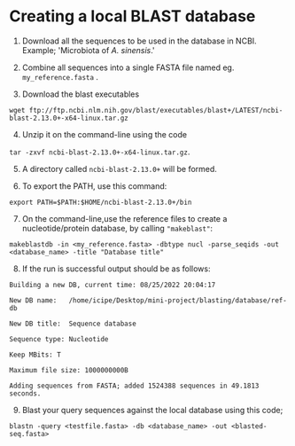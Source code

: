 # **Creating a local BLAST database**

1. Download all the sequences to be used in the database in NCBI. Example; 'Microbiota of _A. sinensis_.'

2. Combine all sequences into a single FASTA file named eg. `my_reference.fasta` .


3. Download the blast executables 
 
 `wget ftp://ftp.ncbi.nlm.nih.gov/blast/executables/blast+/LATEST/ncbi-blast-2.13.0+-x64-linux.tar.gz` 


4. Unzip it on the command-line using the code 


 `tar -zxvf ncbi-blast-2.13.0+-x64-linux.tar.gz`.


5. A directory called `ncbi-blast-2.13.0+` will be formed.

 
 
6. To export the PATH, use this command: 

`export PATH=$PATH:$HOME/ncbi-blast-2.13.0+/bin`



7. On the command-line,use the reference files to create a nucleotide/protein database, by calling `"makeblast"`:


`makeblastdb -in <my_reference.fasta> -dbtype nucl -parse_seqids -out <database_name> -title "Database title"`
    

8. If the run is successful output should be as follows:

```
Building a new DB, current time: 08/25/2022 20:04:17
    
New DB name:   /home/icipe/Desktop/mini-project/blasting/database/ref-db

New DB title:  Sequence database

Sequence type: Nucleotide

Keep MBits: T

Maximum file size: 1000000000B

Adding sequences from FASTA; added 1524388 sequences in 49.1813 seconds.
```

9. Blast your query sequences against the local database using this code;


`blastn -query <testfile.fasta> -db <database_name> -out <blasted-seq.fasta>`
